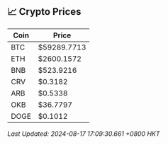 ## 📈 Crypto Prices

| Coin | Price |
| ---- | ----- |
| BTC | $59289.7713 |
| ETH | $2600.1572 |
| BNB | $523.9216 |
| CRV | $0.3182 |
| ARB | $0.5338 |
| OKB | $36.7797 |
| DOGE | $0.1012 |

_Last Updated: 2024-08-17 17:09:30.661 +0800 HKT_